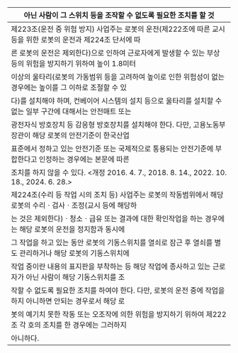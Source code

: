 | 아닌 사람이 그 스위치 등을 조작할 수 없도록 필요한 조치를 할 것 |
| --- |
| 제223조(운전 중 위험 방지) 사업주는 로봇의 운전(제222조에 따른 교시 등을 위한 로봇의 운전과 제224조 단서에 따 |
| 른 로봇의 운전은 제외한다)으로 인하여 근로자에게 발생할 수 있는 부상 등의 위험을 방지하기 위하여 높이 1.8미터 |
| 이상의 울타리(로봇의 가동범위 등을 고려하여 높이로 인한 위험성이 없는 경우에는 높이를 그 이하로 조절할 수 있 |
| 다)를 설치해야 하며, 컨베이어 시스템의 설치 등으로 울타리를 설치할 수 없는 일부 구간에 대해서는 안전매트 또는 |
| 광전자식 방호장치 등 감응형 방호장치를 설치해야 한다. 다만, 고용노동부장관이 해당 로봇의 안전기준이 한국산업 |
| 표준에서 정하고 있는 안전기준 또는 국제적으로 통용되는 안전기준에 부합한다고 인정하는 경우에는 본문에 따른 |
| 조치를 하지 않을 수 있다. <개정 2016. 4. 7., 2018. 8. 14., 2022. 10. 18., 2024. 6. 28.> |
| 제224조(수리 등 작업 시의 조치 등) 사업주는 로봇의 작동범위에서 해당 로봇의 수리ㆍ검사ㆍ조정(교시 등에 해당하 |
| 는 것은 제외한다)ㆍ청소ㆍ급유 또는 결과에 대한 확인작업을 하는 경우에는 해당 로봇의 운전을 정지함과 동시에 |
| 그 작업을 하고 있는 동안 로봇의 기동스위치를 열쇠로 잠근 후 열쇠를 별도 관리하거나 해당 로봇의 기동스위치에 |
| 작업 중이란 내용의 표지판을 부착하는 등 해당 작업에 종사하고 있는 근로자가 아닌 사람이 해당 기동스위치를 조 |
| 작할 수 없도록 필요한 조치를 하여야 한다. 다만, 로봇의 운전 중에 작업을 하지 아니하면 안되는 경우로서 해당 로 |
| 봇의 예기치 못한 작동 또는 오조작에 의한 위험을 방지하기 위하여 제222조 각 호의 조치를 한 경우에는 그러하지 |
| 아니하다. |